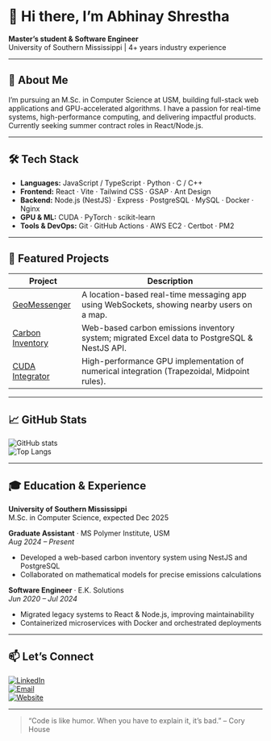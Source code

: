 <!--
  Profile README for Abhinay Shrestha
  Generated on May 3, 2025
-->

# 👋 Hi there, I’m Abhinay Shrestha

**Master’s student & Software Engineer**  
University of Southern Mississippi | 4+ years industry experience  

---

## 🎯 About Me

I’m pursuing an M.Sc. in Computer Science at USM, building full-stack web applications and GPU-accelerated algorithms. I have a passion for real-time systems, high-performance computing, and delivering impactful products. Currently seeking summer contract roles in React/Node.js.

---

## 🛠️ Tech Stack

- **Languages:** JavaScript / TypeScript · Python · C / C++  
- **Frontend:** React · Vite · Tailwind CSS · GSAP · Ant Design  
- **Backend:** Node.js (NestJS) · Express · PostgreSQL · MySQL · Docker · Nginx  
- **GPU & ML:** CUDA · PyTorch · scikit-learn  
- **Tools & DevOps:** Git · GitHub Actions · AWS EC2 · Certbot · PM2  

---

## 🚀 Featured Projects

| Project                                                    | Description                                                                                   |
| ---------------------------------------------------------- | --------------------------------------------------------------------------------------------- |
| [GeoMessenger](https://github.com/abhinayshrestha/geomessenger) | A location-based real-time messaging app using WebSockets, showing nearby users on a map.    |
| [Carbon Inventory](https://github.com/abhinayshrestha/cic)     | Web-based carbon emissions inventory system; migrated Excel data to PostgreSQL & NestJS API. |
| [CUDA Integrator](https://github.com/abhinayshrestha/cuda-integrator) | High-performance GPU implementation of numerical integration (Trapezoidal, Midpoint rules). |

---

## 📈 GitHub Stats

![GitHub stats](https://github-readme-stats.vercel.app/api?username=abhinayshrestha&show_icons=true&theme=transparent)  
![Top Langs](https://github-readme-stats.vercel.app/api/top-langs/?username=abhinayshrestha&layout=compact&theme=transparent)

---

## 🎓 Education & Experience

**University of Southern Mississippi**  
M.Sc. in Computer Science, expected Dec 2025

**Graduate Assistant** · MS Polymer Institute, USM  
*Aug 2024 – Present*  
- Developed a web-based carbon inventory system using NestJS and PostgreSQL  
- Collaborated on mathematical models for precise emissions calculations  

**Software Engineer** · E.K. Solutions  
*Jun 2020 – Jul 2024*  
- Migrated legacy systems to React & Node.js, improving maintainability  
- Containerized microservices with Docker and orchestrated deployments  

---

## 📫 Let’s Connect

[![LinkedIn](https://img.shields.io/badge/LinkedIn-Abhinay-blue)](https://linkedin.com/in/abhinayshrestha)  
[![Email](https://img.shields.io/badge/Email-hello@abhinay.dev-red)](mailto:hello@abhinay.dev)  
[![Website](https://img.shields.io/badge/Website-abhinay.dev-green)](https://abhinay.dev)

---

> “Code is like humor. When you have to explain it, it’s bad.” – Cory House
